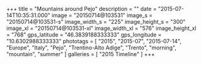 +++
title = "Mountains around Pejo"
description = ""
date = "2015-07-14T10:35:31.000"
image = "20150714@103531"
image_s = "20150714@103531-s"
image_width_s = "225"
image_height_s = "300"
image_xl = "20150714@103531-xl"
image_width_xl = "576"
image_height_xl = "768"
gps_latitude = "46.3839188333333"
gps_longitude = "10.6302988333333"
phototags = [ "2015", "2015-07", "2015-07-14", "Europe", "Italy", "Pejo", "Trentino-Alto Adige", "Trento", "morning", "mountain", "summer" ]
galleries = [ "2015 Timeline" ]
+++
